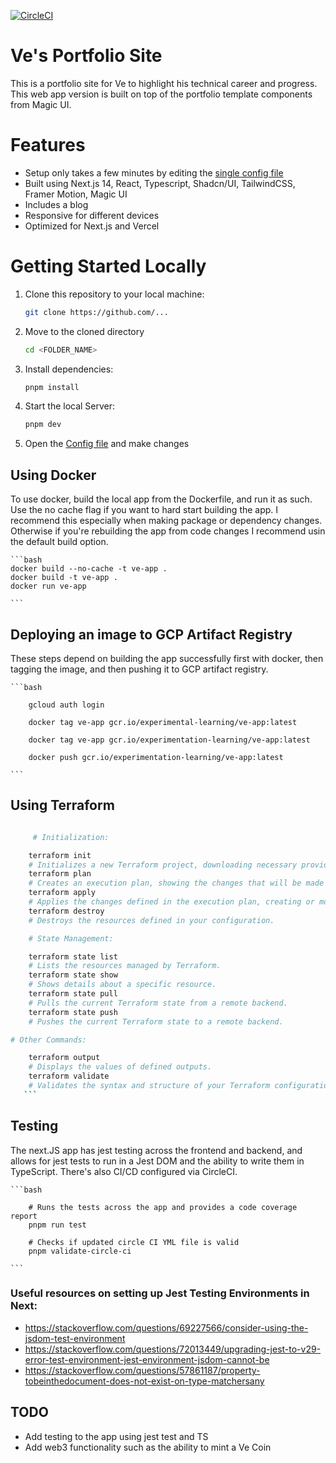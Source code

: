 [![CircleCI](https://dl.circleci.com/status-badge/img/gh/ve-varun-sharma/ve-portfolio-site/tree/main.svg?style=svg&circle-token=CCIPRJ_3PxWgCWg9Kws7aqjF3tp6W_ee927a4b461636b5dcd7e2c51d617c314abfe185)](https://dl.circleci.com/status-badge/redirect/gh/ve-varun-sharma/ve-portfolio-site/tree/main)

# Ve's Portfolio Site

This is a portfolio site for Ve to highlight his technical career and progress. This web app version is built on top of the portfolio template components from Magic UI.

# Features

-   Setup only takes a few minutes by editing the [single config file](./src/data/resume.tsx)
-   Built using Next.js 14, React, Typescript, Shadcn/UI, TailwindCSS, Framer Motion, Magic UI
-   Includes a blog
-   Responsive for different devices
-   Optimized for Next.js and Vercel

# Getting Started Locally

1. Clone this repository to your local machine:

    ```bash
    git clone https://github.com/...
    ```

2. Move to the cloned directory

    ```bash
    cd <FOLDER_NAME>
    ```

3. Install dependencies:

    ```bash
    pnpm install
    ```

4. Start the local Server:

    ```bash
    pnpm dev
    ```

5. Open the [Config file](./src/data/resume.tsx) and make changes

## Using Docker

To use docker, build the local app from the Dockerfile, and run it as such.
Use the no cache flag if you want to hard start building the app. I recommend this especially when making package or dependency changes. Otherwise if you're rebuilding the app from code changes I recommend usin the default build option.

    ```bash
    docker build --no-cache -t ve-app .
    docker build -t ve-app .
    docker run ve-app

    ```

## Deploying an image to GCP Artifact Registry

These steps depend on building the app successfully first with docker, then tagging the image, and then pushing it to GCP artifact registry.

    ```bash

        gcloud auth login

        docker tag ve-app gcr.io/experimental-learning/ve-app:latest

        docker tag ve-app gcr.io/experimentation-learning/ve-app:latest

        docker push gcr.io/experimentation-learning/ve-app:latest

    ```

## Using Terraform

````bash

     # Initialization:

    terraform init
    # Initializes a new Terraform project, downloading necessary providers.
    terraform plan
    # Creates an execution plan, showing the changes that will be made to your infrastructure.
    terraform apply
    # Applies the changes defined in the execution plan, creating or modifying resources.
    terraform destroy
    # Destroys the resources defined in your configuration.

    # State Management:

    terraform state list
    # Lists the resources managed by Terraform.
    terraform state show
    # Shows details about a specific resource.
    terraform state pull
    # Pulls the current Terraform state from a remote backend.
    terraform state push
    # Pushes the current Terraform state to a remote backend.

# Other Commands:

    terraform output
    # Displays the values of defined outputs.
    terraform validate
    # Validates the syntax and structure of your Terraform configuration.
   ```
````

## Testing

The next.JS app has jest testing across the frontend and backend, and allows for jest tests to run in a Jest DOM and the ability to write them in TypeScript.
There's also CI/CD configured via CircleCI.

    ```bash

        # Runs the tests across the app and provides a code coverage report
        pnpm run test

        # Checks if updated circle CI YML file is valid
        pnpm validate-circle-ci

    ```

### Useful resources on setting up Jest Testing Environments in Next:

-   https://stackoverflow.com/questions/69227566/consider-using-the-jsdom-test-environment
-   https://stackoverflow.com/questions/72013449/upgrading-jest-to-v29-error-test-environment-jest-environment-jsdom-cannot-be
-   https://stackoverflow.com/questions/57861187/property-tobeinthedocument-does-not-exist-on-type-matchersany

## TODO

-   Add testing to the app using jest test and TS
-   Add web3 functionality such as the ability to mint a Ve Coin
